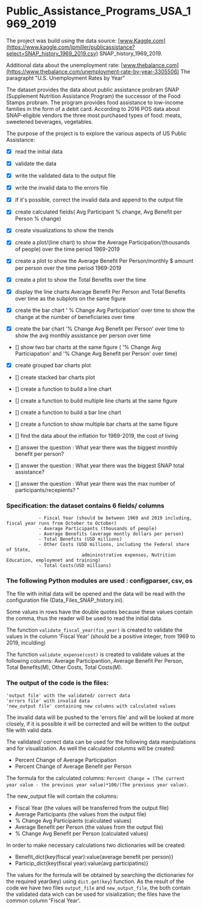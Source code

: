 # Public_Assistance_Programs_USA_1969_2019
             
 The project was build using the data source: [www.Kaggle.com](https://www.kaggle.com/jpmiller/publicassistance?select=SNAP_history_1969_2019.csv)
             SNAP_history_1969_2019.

 Additional data about the unemployment rate: [www.thebalance.com](https://www.thebalance.com/unemployment-rate-by-year-3305506)
            The paragrapht "U.S. Unemployment Rates by Year"

             
 The dataset provides the data about public assistance probram SNAP (Supplement Nutrition Assistance Program) 
 the successor of the Food Stamps probram. The program provides food assistance 
 to low-income families in the form of a debit card.
 According to 2016 POS data about SNAP-eligible vendors the three most purchased types of food: meats, sweetened beverages, vegetables.
 
 The purpose of the project is to explore the various aspects of US Public Assistance:
 - [x] read the initial data
 - [x] validate the data
 - [x] write the validated data to the output file
 - [x] write the invalid data to the errors file
 - [x] if it's possible, correct the invalid data and append to the output file
 - [x] create calculated fields( Avg Participant % change, Avg Benefit per Person % change)

 - [x] create visualizations to show the trends
 - [x] create a plot/(line chart) to show the Average Participation/(thousands of people) over the time period 1969-2019
 - [x] create a plot to show the Average Benefit Per Person/monthly $ amount per person over the time period 1969-2019
 - [x] create a plot to show the Total Benefits over the time 
 - [x] display the line charts Average Benefit Per Person and Total Benefits over time as the subplots on the same figure

 - [x] create the bar chart ' % Change Avg Participation' over time to show the change at the number of beneficiaries over time
 - [x] create the bar chart '% Change Avg Benefit per Person' over time to show  the avg monthly assistance per person over time
 - [] show two bar charts at the same figure ( '% Change Avg Particiapation' and '% Change Avg Benefit per Person' over time)
 - [x] create grouped bar charts plot
 - [] create stacked bar charts plot

 - [] create a function to build a line chart
 - [] create a function to build multiple line charts at the same figure
 - [] create a function to build a bar line chart
 - [] create a function to show multiple bar charts at the same figure

 - [] find the data about the inflation for 1969-2019, the cost of living
 - [] answer the question : What year there was the biggest monthly benefit per person?
 - [] answer the question : What year there was the biggest SNAP total assistance?
 - [] answer the question : What year there was the max number of participants/recepients?
"
 
 ### Specification: the dataset contains 6 fields/ columns
                - Fiscal Year (should be between 1969 and 2019 including, fiscal year runs from October to October)
                - Average Participants (thousands of people)
                - Average Benefits (average montly dollars per person)
                - Total Benefits (USD millions)
                - Other Costs (USD millions, including the Federal share of State,
                                admininstrative expenses, Nutrition Education, employmnet and training)
                - Total Costs(USD millions)
                
  
 
 
### The following Python modules are used : configparser, csv, os 
The file with initial data will be opened and the data will be read with the configuration file (Data_Files_SNAP_history.ini).

Some values in rows have the double quotes because these values contain the comma, thus the reader will be used to read the initial data.

The function `validate_fiscal_year(fis_year)` is created to  validate the values in the column 'Fiscal Year' 
(should be a positive integer, from 1969 to 2019, inculding)

The function `validate_expense(cost)` is created to validate values at the following columns:
Average Participantion,
Average Benefit Per Person,
Total Benefits(M),
Other Costs,
Total Costs(M).

### The output of the code is the files: 
```
'output file' with the validated/ correct data
'errors file' with invalid data
'new_output file' containing new columns with calculated values
```
The invalid data will be pushed to the 'errors file' and will be looked at more closely, if it is possible it will be corrected
and will be written to the output file with valid data.

The validated/ correct data can be used for the following data manipulations and for visualization.
As well the calculated colunms will be created:
- Percent Change of Average Participation 
- Percent Change of Average Benefit per Person

The formula for the calculated columns:
`Percent Change = (The current year value - the previous year value)*100/(The previous year value)`.

The new_output file will contain the columns:
- Fiscal Year (the values will be transferred from the output file)
- Average Participants (the values from the output file)
- % Change Avg Participants (calculated values)
- Average Benefit per Person (the values from the output file)
- % Change Avg Benefit per Person (calculated values)

In order to make necessary calculations two dictionaries will be created: 
- Benefit_dict{key(fiscal year):value(average benefit per person)}
- Particip_dict{key(fiscal year):value(avg participatins)}

The values for the formula will be obtained by searching the dictionaries for the required year(key) using `dict.get(key`) function.
As the result of the code we have two files `output_file` and `new_output_file`, 
the both contain the validated data wich can be used for visialization; the files have the common column 'Fiscal Year'.
              
           

